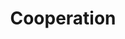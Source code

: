 ---
title: Cooperation
longTitle: 'Cooperation'
tags:
- gccommon
french:
- "[[Cooperation]]"
narrowerTerm:
- "[[International cooperation]]"
- "[[Regional cooperation]]"
relatedTerm:
- "[[Cooperation agreements]]"
---